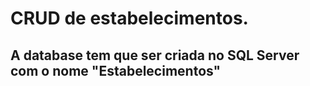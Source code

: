 <h1>CRUD de estabelecimentos.</h1>

<h2>A database tem que ser criada no SQL Server com o nome <b>"Estabelecimentos"</b></h2>
